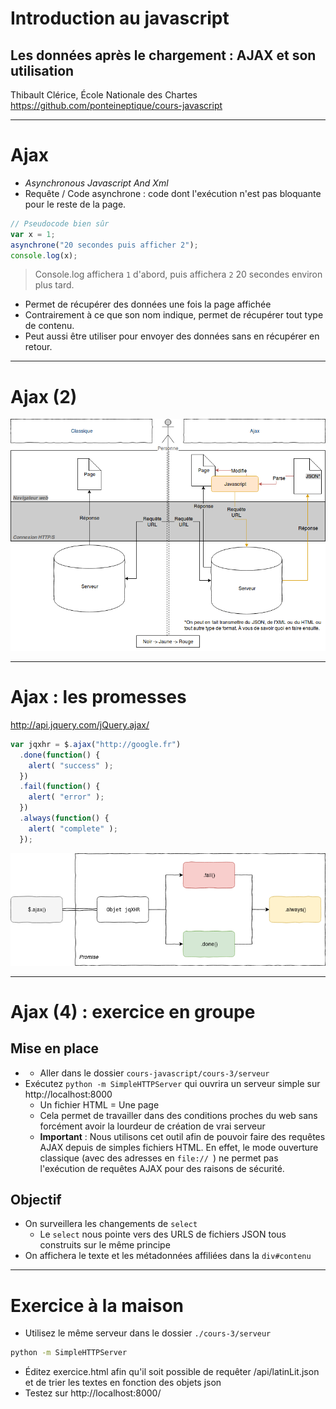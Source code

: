 <link rel="stylesheet" href="../styles.css" data-marp-path-resolver="href" />

# Introduction au javascript

## Les données après le chargement : AJAX et son utilisation

Thibault Clérice,
École Nationale des Chartes
https://github.com/ponteineptique/cours-javascript

---

# Ajax

- *Asynchronous Javascript And Xml*
- Requête / Code asynchrone : code dont l'exécution n'est pas bloquante pour le reste de la page.

```Javascript
// Pseudocode bien sûr
var x = 1;
asynchrone("20 secondes puis afficher 2");
console.log(x);
```
> Console.log affichera `1` d'abord, puis affichera `2` 20 secondes environ plus tard.

- Permet de récupérer des données une fois la page affichée
- Contrairement à ce que son nom indique, permet de récupérer tout type de contenu.
- Peut aussi être utiliser pour envoyer des données sans en récupérer en retour.

---

# Ajax (2)

![Fonctionnement Ajax](./images/Ajax.png)

---

# Ajax : les promesses

http://api.jquery.com/jQuery.ajax/

```javascript
var jqxhr = $.ajax("http://google.fr")
  .done(function() {
    alert( "success" );
  })
  .fail(function() {
    alert( "error" );
  })
  .always(function() {
    alert( "complete" );
  });
```

![Promesses -center](./images/Promesses.png)

---

# Ajax (4) : exercice en groupe

## Mise en place
- - Aller dans le dossier `cours-javascript/cours-3/serveur`
- Exécutez `python -m SimpleHTTPServer` qui ouvrira un serveur simple sur http://localhost:8000
	- Un fichier HTML = Une page
	- Cela permet de travailler dans des conditions proches du web sans forcément avoir la lourdeur de création de vrai serveur
	- **Important** : Nous utilisons cet outil afin de pouvoir faire des requêtes AJAX depuis de simples fichiers HTML. En effet, le mode ouverture classique (avec des adresses en `file:// `) ne permet pas l'exécution de requêtes AJAX pour des raisons de sécurité.

## Objectif

- On surveillera les changements de `select`
	- Le `select` nous pointe vers des URLS de fichiers JSON tous construits sur le même principe
- On affichera le texte et les métadonnées affiliées dans la `div#contenu`

---

# Exercice à la maison

- Utilisez le même serveur dans le dossier `./cours-3/serveur`
```sh
python -m SimpleHTTPServer
```
- Éditez exercice.html afin qu'il soit possible de requêter /api/latinLit.json et de trier les textes en fonction des objets json
- Testez sur http://localhost:8000/
